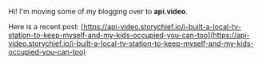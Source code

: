 Hi! I'm moving some of my blogging over to **api.video**.

Here is a recent post: [https://api-video.storychief.io/i-built-a-local-tv-station-to-keep-myself-and-my-kids-occupied-you-can-too](https://api-video.storychief.io/i-built-a-local-tv-station-to-keep-myself-and-my-kids-occupied-you-can-too)
<!--stackedit_data:
eyJoaXN0b3J5IjpbLTEyMzMyNTk4MzAsMTA5NDkxMTcyOSwtMz
MyNDU1MzYzXX0=
-->
